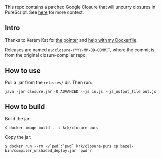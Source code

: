 This repo contains a patched Google Closure that will uncurry closures
in PureScript. See
[here](https://github.com/google/closure-compiler/issues/3713) for
more context.

## Intro

Thanks to Kerem Kat for
[the pointer](https://github.com/google/closure-compiler/issues/3713#issuecomment-999170951)
and
[help with my Dockerfile](https://github.com/google/closure-compiler/issues/3713#issuecomment-1003235426).

Releases are named as: `closure-YYYY-MM-DD-COMMIT`, where the commit
is from the original closure-compiler repo.

## How to use

Pull a .jar from the `releases/` dir. Then run:

    java -jar closure.jar -O ADVANCED --js in.js --js_output_file out.js

## How to build

Build the jar:

    $ docker image build . -t krk/closure-purs

Copy the jar:

    $ docker run --rm -v`pwd`:`pwd` krk/closure-purs cp bazel-bin/compiler_unshaded_deploy.jar `pwd`/
